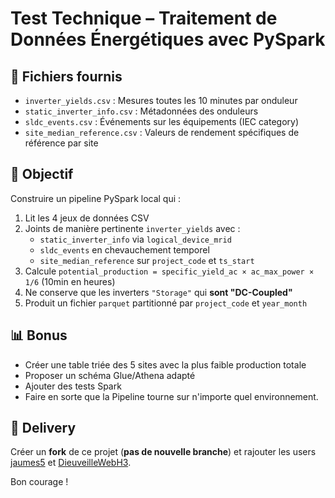 # Test Technique – Traitement de Données Énergétiques avec PySpark

## 📁 Fichiers fournis

- `inverter_yields.csv` : Mesures toutes les 10 minutes par onduleur
- `static_inverter_info.csv` : Métadonnées des onduleurs
- `sldc_events.csv` : Événements sur les équipements (IEC category)
- `site_median_reference.csv` : Valeurs de rendement spécifiques de référence par site

## 🎯 Objectif

Construire un pipeline PySpark local qui :

1. Lit les 4 jeux de données CSV
2. Joints de manière pertinente `inverter_yields` avec :
   - `static_inverter_info` via `logical_device_mrid`
   - `sldc_events` en chevauchement temporel
   - `site_median_reference` sur `project_code` et `ts_start`
3. Calcule `potential_production = specific_yield_ac × ac_max_power × 1/6` (10min en heures)
4. Ne conserve que les inverters `"Storage"` qui **sont "DC-Coupled"**
5. Produit un fichier `parquet` partitionné par `project_code` et `year_month`

## 📊 Bonus

- Créer une table triée des 5 sites avec la plus faible production totale
- Proposer un schéma Glue/Athena adapté
- Ajouter des tests Spark
- Faire en sorte que la Pipeline tourne sur n'importe quel environnement.

## 🚚 Delivery

Créer un **fork** de ce projet (**pas de nouvelle branche**) et rajouter les users [jaumes5](https://github.com/jaumes5) et [DieuveilleWebH3](https://github.com/DieuveilleWebH3).

Bon courage !
